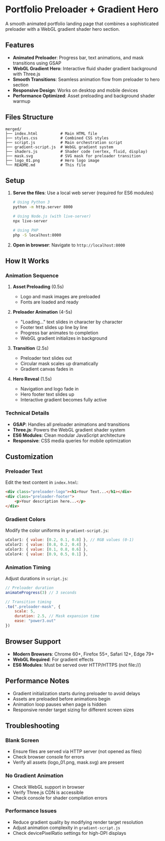 # Portfolio Preloader + Gradient Hero

A smooth animated portfolio landing page that combines a sophisticated preloader with a WebGL gradient shader hero section.

## Features

- **Animated Preloader**: Progress bar, text animations, and mask transitions using GSAP
- **WebGL Gradient Hero**: Interactive fluid shader gradient background with Three.js
- **Smooth Transitions**: Seamless animation flow from preloader to hero section
- **Responsive Design**: Works on desktop and mobile devices
- **Performance Optimized**: Asset preloading and background shader warmup

## Files Structure

```
merged/
├── index.html          # Main HTML file
├── styles.css          # Combined CSS styles
├── script.js           # Main orchestration script
├── gradient-script.js  # WebGL gradient system
├── shaders.js          # Shader code (vertex, fluid, display)
├── mask.svg            # SVG mask for preloader transition
├── logo_01.png         # Hero logo image
└── README.md           # This file
```

## Setup

1. **Serve the files**: Use a local web server (required for ES6 modules)
   ```bash
   # Using Python 3
   python -m http.server 8000
   
   # Using Node.js (with live-server)
   npx live-server
   
   # Using PHP
   php -S localhost:8000
   ```

2. **Open in browser**: Navigate to `http://localhost:8000`

## How It Works

### Animation Sequence

1. **Asset Preloading** (0.5s)
   - Logo and mask images are preloaded
   - Fonts are loaded and ready

2. **Preloader Animation** (4-5s)
   - "Loading..." text slides in character by character
   - Footer text slides up line by line
   - Progress bar animates to completion
   - WebGL gradient initializes in background

3. **Transition** (2.5s)
   - Preloader text slides out
   - Circular mask scales up dramatically
   - Gradient canvas fades in

4. **Hero Reveal** (1.5s)
   - Navigation and logo fade in
   - Hero footer text slides up
   - Interactive gradient becomes fully active

### Technical Details

- **GSAP**: Handles all preloader animations and transitions
- **Three.js**: Powers the WebGL gradient shader system
- **ES6 Modules**: Clean modular JavaScript architecture
- **Responsive**: CSS media queries for mobile optimization

## Customization

### Preloader Text
Edit the text content in `index.html`:
```html
<div class="preloader-logo"><h1>Your Text...</h1></div>
<div class="preloader-footer">
    <p>Your description here...</p>
</div>
```

### Gradient Colors
Modify the color uniforms in `gradient-script.js`:
```javascript
uColor1: { value: [0.2, 0.1, 0.8] }, // RGB values (0-1)
uColor2: { value: [0.8, 0.2, 0.4] },
uColor3: { value: [0.1, 0.8, 0.6] },
uColor4: { value: [0.9, 0.5, 0.1] },
```

### Animation Timing
Adjust durations in `script.js`:
```javascript
// Preloader duration
animateProgress(3) // 3 seconds

// Transition timing
.to(".preloader-mask", {
    scale: 5,
    duration: 2.5, // Mask expansion time
    ease: "power3.out"
})
```

## Browser Support

- **Modern Browsers**: Chrome 60+, Firefox 55+, Safari 12+, Edge 79+
- **WebGL Required**: For gradient effects
- **ES6 Modules**: Must be served over HTTP/HTTPS (not file://)

## Performance Notes

- Gradient initialization starts during preloader to avoid delays
- Assets are preloaded before animations begin
- Animation loop pauses when page is hidden
- Responsive render target sizing for different screen sizes

## Troubleshooting

### Blank Screen
- Ensure files are served via HTTP server (not opened as files)
- Check browser console for errors
- Verify all assets (logo_01.png, mask.svg) are present

### No Gradient Animation
- Check WebGL support in browser
- Verify Three.js CDN is accessible
- Check console for shader compilation errors

### Performance Issues
- Reduce gradient quality by modifying render target resolution
- Adjust animation complexity in `gradient-script.js`
- Check devicePixelRatio settings for high-DPI displays